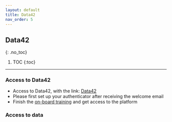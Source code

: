 ```yaml
---
layout: default
title: Data42
nav_order: 5
---
```


## Data42
{: .no_toc}

1. TOC
{:toc}

---

### Access to Data42

- Access to Data42, with the link: [Data42](https://foundry.novartis.com/workspace/slate/documents/welcome)
- Please first set up your authenticator after receiving the welcome email
- Finish the [on-board training](https://data42.aws.novartis.net/get-access/) and get access to the platform

### Access to data
